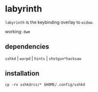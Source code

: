# labyrinth

`labyrinth` is the keybinding overlay to `widow`.

working: `dwm`

## dependencies

`sxhkd` |
`warpd` | 
`hints` | `shotgun*hacksaw`

## installation

`cp -rv sxhkdrcs/* $HOME/.config/sxhkd` 

